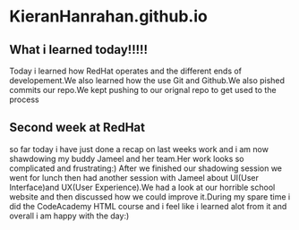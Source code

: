 # KieranHanrahan.github.io
## What i learned today!!!!!
Today i learned how RedHat operates and the different ends of developement.We also learned how the use Git and Github.We also pished commits our repo.We kept pushing to our orignal repo to get used to the process


## Second week at RedHat


so far today i have just done a recap on last weeks work and i am now shawdowing my buddy Jameel and her team.Her work looks so complicated and frustrating:)
After we finished our shadowing session we went for lunch then had another session with Jameel about UI(User Interface)and UX(User Experience).We had a look at our horrible school website and then discussed how we could improve it.During my spare time i did the CodeAcademy HTML course and i feel like i learned alot from it and overall i am happy with the day:)